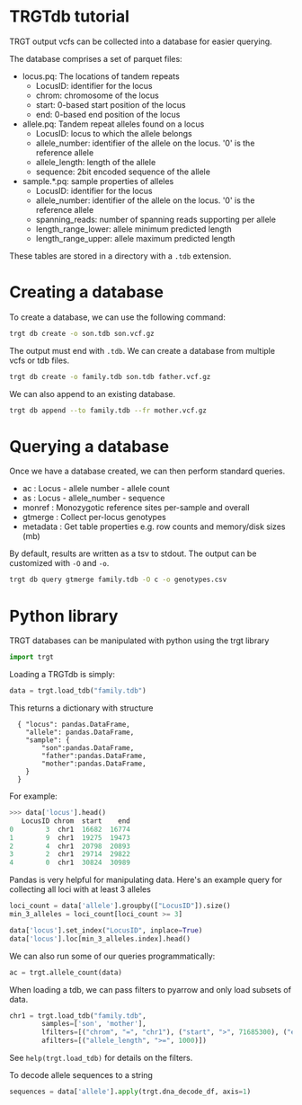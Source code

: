 TRGTdb tutorial
===============


TRGT output vcfs can be collected into a database for easier querying.

The database comprises a set of parquet files:

- locus.pq: The locations of tandem repeats
  - LocusID: identifier for the locus
  - chrom: chromosome of the locus
  - start: 0-based start position of the locus
  - end: 0-based end position of the locus
- allele.pq: Tandem repeat alleles found on a locus
  - LocusID: locus to which the allele belongs
  - allele_number: identifier of the allele on the locus. '0' is the reference allele
  - allele_length: length of the allele
  - sequence: 2bit encoded sequence of the allele
- sample.\*.pq: sample properties of alleles
  - LocusID: identifier for the locus
  - allele_number: identifier of the allele on the locus. '0' is the reference allele
  - spanning_reads: number of spanning reads supporting per allele
  - length_range_lower: allele minimum predicted length
  - length_range_upper: allele maximum predicted length

These tables are stored in a directory with a `.tdb` extension.

Creating a database
===================
To create a database, we can use the following command:

```bash
trgt db create -o son.tdb son.vcf.gz
```

The output must end with `.tdb`. We can create a database from multiple vcfs or tdb files.
```bash
trgt db create -o family.tdb son.tdb father.vcf.gz
```

We can also append to an existing database.
```bash
trgt db append --to family.tdb --fr mother.vcf.gz
```

Querying a database
===================
Once we have a database created, we can then perform standard queries. 
- ac       : Locus - allele number - allele count
- as       : Locus - allele_number - sequence
- monref   : Monozygotic reference sites per-sample and overall
- gtmerge  : Collect per-locus genotypes
- metadata : Get table properties e.g. row counts and memory/disk sizes (mb)

By default, results are written as a tsv to stdout. The output can be customized with `-O` and `-o`.
```bash
trgt db query gtmerge family.tdb -O c -o genotypes.csv
```

Python library
==============

TRGT databases can be manipulated with python using the trgt library
```python
import trgt
```

Loading a TRGTdb is simply:
```python
data = trgt.load_tdb("family.tdb")
```

This returns a dictionary with structure
```
  { "locus": pandas.DataFrame,
    "allele": pandas.DataFrame,
    "sample": {
    	"son":pandas.DataFrame, 
    	"father":pandas.DataFrame, 
    	"mother":pandas.DataFrame, 
    }
  }
```

For example:
```python
>>> data['locus'].head()
   LocusID chrom  start    end
0        3  chr1  16682  16774
1        9  chr1  19275  19473
2        4  chr1  20798  20893
3        2  chr1  29714  29822
4        0  chr1  30824  30989
```

Pandas is very helpful for manipulating data. Here's an example query for collecting all loci with at least 3 alleles
```python
loci_count = data['allele'].groupby(["LocusID"]).size()
min_3_alleles = loci_count[loci_count >= 3]

data['locus'].set_index("LocusID", inplace=True)
data['locus'].loc[min_3_alleles.index].head()
```

We can also run some of our queries programmatically:
```python
ac = trgt.allele_count(data)
```

When loading a tdb, we can pass filters to pyarrow and only load subsets of data.
```python
chr1 = trgt.load_tdb("family.tdb",
		samples=['son', 'mother'],
		lfilters=[("chrom", "=", "chr1"), ("start", ">", 71685300), ("end", "<", 72497289)],
		afilters=[("allele_length", ">=", 1000)])
```
See `help(trgt.load_tdb)` for details on the filters.

To decode allele sequences to a string
```python
sequences = data['allele'].apply(trgt.dna_decode_df, axis=1)
```
